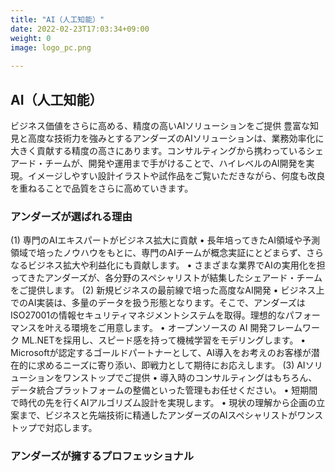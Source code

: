 ```yaml
---
title: "AI（人工知能）"
date: 2022-02-23T17:03:34+09:00
weight: 0
image: logo_pc.png
 
---
```


## AI（人工知能）
ビジネス価値をさらに高める、精度の高いAIソリューションをご提供
豊富な知見と高度な技術力を強みとするアンダーズのAIソリューションは、業務効率化に大きく貢献する精度の高さにあります。コンサルティングから携わっているシェアード・チームが、開発や運用まで手がけることで、ハイレベルのAI開発を実現。イメージしやすい設計イラストや試作品をご覧いただきながら、何度も改良を重ねることで品質をさらに高めていきます。

### アンダーズが選ばれる理由 
(1)	専門のAIエキスパートがビジネス拡大に貢献
•	長年培ってきたAI領域や予測領域で培ったノウハウをもとに、専門のAIチームが概念実証にとどまらず、さらなるビジネス拡大や利益化にも貢献します。
•	さまざまな業界でAIの実用化を担ってきたアンダーズが、各分野のスペシャリストが結集したシェアード・チームをご提供します。
(2)	新規ビジネスの最前線で培った高度なAI開発
•	ビジネス上でのAI実装は、多量のデータを扱う形態となります。そこで、アンダーズはISO27001の情報セキュリティマネジメントシステムを取得。理想的なパフォーマンスを叶える環境をご用意します。
•	オープンソースの AI 開発フレームワーク ML.NETを採用し、スピード感を持って機械学習をモデリングします。
•	Microsoftが認定するゴールドパートナーとして、AI導入をお考えのお客様が潜在的に求めるニーズに寄り添い、即戦力として期待にお応えします。
(3)	AIソリューションをワンストップでご提供
•	導入時のコンサルティングはもちろん、データ統合プラットフォームの整備といった管理もお任せください。
•	短期間で時代の先を行くAIアルゴリズム設計を実現します。
•	現状の理解から企画の立案まで、ビジネスと先端技術に精通したアンダーズのAIスペシャリストがワンストップで対応します。

### アンダーズが擁するプロフェッショナル